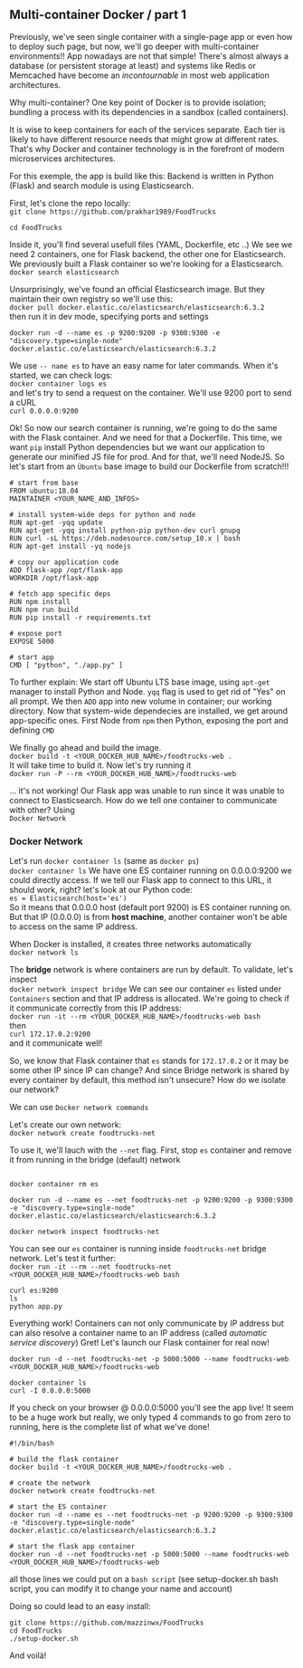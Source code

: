 ## Multi-container Docker / part 1

Previously, we've seen single container with a single-page app or even how to deploy such page, but now, we'll go deeper with multi-container environments!!
App nowadays are not that simple!
There's almost always a database (or persistent storage at least) and systems like Redis or Memcached have become an *incontournable* in most web application architectures.

Why multi-container?
One key point of Docker is to provide isolation; bundling a process with its dependencies in a sandbox (called containers).

It is wise to keep containers for each of the services separate. Each tier is likely to have different resource needs that might grow at different rates.
That's why Docker and container technology is in the forefront of modern microservices architectures.

For this exemple, the app is build like this:
Backend is written in Python (Flask) and search module is using Elasticsearch.

First, let's clone the repo locally:  
`git clone https://github.com/prakhar1989/FoodTrucks`
  
`cd FoodTrucks`

Inside it, you'll find several usefull files (YAML, Dockerfile, etc ..)
We see we need 2 containers, one for Flask backend, the other one for Elasticsearch.
We previously built a Flask container so we're looking for a Elasticsearch.  
`docker search elasticsearch`  
    
Unsurprisingly, we've found an official Elasticsearch image. But they maintain their own registry so we'll use this:  
`docker pull docker.elastic.co/elasticsearch/elasticsearch:6.3.2`  
then run it in dev mode, specifying ports and settings  
```
docker run -d --name es -p 9200:9200 -p 9300:9300 -e "discovery.type=single-node" docker.elastic.co/elasticsearch/elasticsearch:6.3.2
```
    
We use  `-- name es` to have an easy name for later commands. When it's started, we can check logs:  
`docker container logs es`  
and let's try to send a request on the container.
We'll use 9200 port to send a cURL  
`curl 0.0.0.0:9200`

Ok! So now our search container is running, we're going to do the same with the Flask container.
And we need for that a Dockerfile. This time, we want `pip` install Python dependencies but we want our application to generate our minified JS file for prod.
And for that, we'll need NodeJS.
So let's start from an `Ùbuntu` base image to build our Dockerfile from scratch!!!

```
# start from base
FROM ubuntu:18.04
MAINTAINER <YOUR_NAME_AND_INFOS>

# install system-wide deps for python and node
RUN apt-get -yqq update
RUN apt-get -yqq install python-pip python-dev curl gnupg
RUN curl -sL https://deb.nodesource.com/setup_10.x | bash
RUN apt-get install -yq nodejs

# copy our application code
ADD flask-app /opt/flask-app
WORKDIR /opt/flask-app

# fetch app specific deps
RUN npm install
RUN npm run build
RUN pip install -r requirements.txt

# expose port
EXPOSE 5000

# start app
CMD [ "python", "./app.py" ]
```

To further explain:
We start off Ubuntu LTS base image, using `apt-get` manager to install Python and Node. `yqq` flag is used to get rid of "Yes" on all prompt.
We then `ADD` app into new volume in container; our working directory. Now that system-wide dependecies are installed, we get around app-specific ones.
First Node from `npm` then Python, exposing the port and defining `CMD`

We finally go ahead and build the image.  
`docker build -t <YOUR_DOCKER_HUB_NAME>/foodtrucks-web . `  
It will take time to build it.
Now let's try running it  
`docker run -P --rm <YOUR_DOCKER_HUB_NAME>/foodtrucks-web`  

... it's not working! Our Flask app was unable to run since it was unable to connect to Elasticsearch.
How do we tell one container to communicate with other?
Using  
`Docker Network`

### Docker Network
Let's run `docker container ls` (same as `docker ps`)  
`docker container ls`
We have one ES container running on 0.0.0.0:9200 we could directly access. If we tell our Flask app to connect to this URL, it should work, right?
let's look at our Python code:  
`es = Elasticsearch(host='es')`  
So it means that 0.0.0.0 host (default port 9200) is ES container running on.
But that IP (0.0.0.0) is from __host machine__, another container won't be able to access on the same IP address.

When Docker is installed, it creates three networks automatically  
`docker network ls`
    
The __bridge__ network is where containers are run by default. To validate, let's inspect  
`docker network inspect bridge`
We can see our container `es` listed under `Containers` section and that IP address is allocated.
We're going to check if it communicate correctly from this IP address:  
`docker run -it --rm <YOUR_DOCKER_HUB_NAME>/foodtrucks-web bash`  
then  
`curl 172.17.0.2:9200`  
and it communicate well!

So, we know that Flask container that `es` stands for `172.17.0.2` or it may be some other IP since IP can change?
And since Bridge network is shared by every container by default, this method isn't unsecure? How do we isolate our network?

We can use `Docker network commands`

Let's create our own network:  
`docker network create foodtrucks-net`

To use it, we'll lauch with the `--net` flag.
First, stop `es` container and remove it from running in the bridge (default) network  
```docker container stop es

docker container rm es

docker run -d --name es --net foodtrucks-net -p 9200:9200 -p 9300:9300 -e "discovery.type=single-node" docker.elastic.co/elasticsearch/elasticsearch:6.3.2
    
docker network inspect foodtrucks-net
```

You can see our `es` container is running inside `foodtrucks-net` bridge network.
Let's test it further:  
`docker run -it --rm --net foodtrucks-net <YOUR_DOCKER_HUB_NAME>/foodtrucks-web bash`

```
curl es:9200
ls
python app.py
```

Everything work! Containers can not only communicate by IP address but can also resolve a container name to an IP address (called *automatic service discovery*)
Gret! Let's launch our Flask container for real now!  
```
docker run -d --net foodtrucks-net -p 5000:5000 --name foodtrucks-web <YOUR_DOCKER_HUB_NAME>/foodtrucks-web

docker container ls    
curl -I 0.0.0.0:5000
```
    
If you check on your browser @ 0.0.0.0:5000 you'll see the app live!
It seem to be a huge work but really, we only typed 4 commands to go from zero to running, here is the complete list of what we've done!

```
#!/bin/bash

# build the flask container
docker build -t <YOUR_DOCKER_HUB_NAME>/foodtrucks-web .

# create the network
docker network create foodtrucks-net

# start the ES container
docker run -d --name es --net foodtrucks-net -p 9200:9200 -p 9300:9300 -e "discovery.type=single-node" docker.elastic.co/elasticsearch/elasticsearch:6.3.2

# start the flask app container
docker run -d --net foodtrucks-net -p 5000:5000 --name foodtrucks-web <YOUR_DOCKER_HUB_NAME>/foodtrucks-web
```
all those lines we could put on a `bash script`
(see setup-docker.sh bash script, you can modify it to change your name and account)

Doing so could lead to an easy install:  
```
git clone https://github.com/mazzinwx/FoodTrucks
cd FoodTrucks
./setup-docker.sh
```

And voilà!
